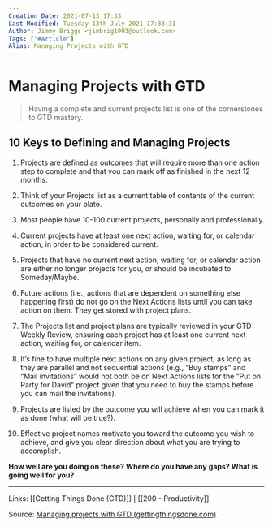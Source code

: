 ```yaml
---
Creation Date: 2021-07-13 17:33
Last Modified: Tuesday 13th July 2021 17:33:31
Author: Jimmy Briggs <jimbrig1993@outlook.com>
Tags: ["#Article"]
Alias: Managing Projects with GTD
---
```


# Managing Projects with GTD

> Having a complete and current projects list is one of the cornerstones to GTD mastery. 

## 10 Keys to Defining and Managing Projects

1. Projects are defined as outcomes that will require more than one action step to complete and that you can mark off as finished in the next 12 months.

2. Think of your Projects list as a current table of contents of the current outcomes on your plate.

3. Most people have 10-100 current projects, personally and professionally.

4. Current projects have at least one next action, waiting for, or calendar action, in order to be considered current.

5. Projects that have no current next action, waiting for, or calendar action are either no longer projects for you, or should be incubated to Someday/Maybe.

6. Future actions (i.e., actions that are dependent on something else happening first) do not go on the Next Actions lists until you can take action on them. They get stored with project plans.

7. The Projects list and project plans are typically reviewed in your GTD Weekly Review, ensuring each project has at least one current next action, waiting for, or calendar item.

8. It’s fine to have multiple next actions on any given project, as long as they are parallel and not sequential actions (e.g., “Buy stamps” and “Mail invitations” would not both be on Next Actions lists for the “Put on Party for David” project given that you need to buy the stamps before you can mail the invitations).

9. Projects are listed by the outcome you will achieve when you can mark it as done (what will be true?).

10. Effective project names motivate you toward the outcome you wish to achieve, and give you clear direction about what you are trying to accomplish.

**How well are you doing on these? Where do you have any gaps? What is going well for you?**

***
Links: [[Getting Things Done (GTD)]] | [[200 - Productivity]]

Source: [Managing projects with GTD (gettingthingsdone.com)](https://gettingthingsdone.com/2017/05/managing-projects-with-gtd/)